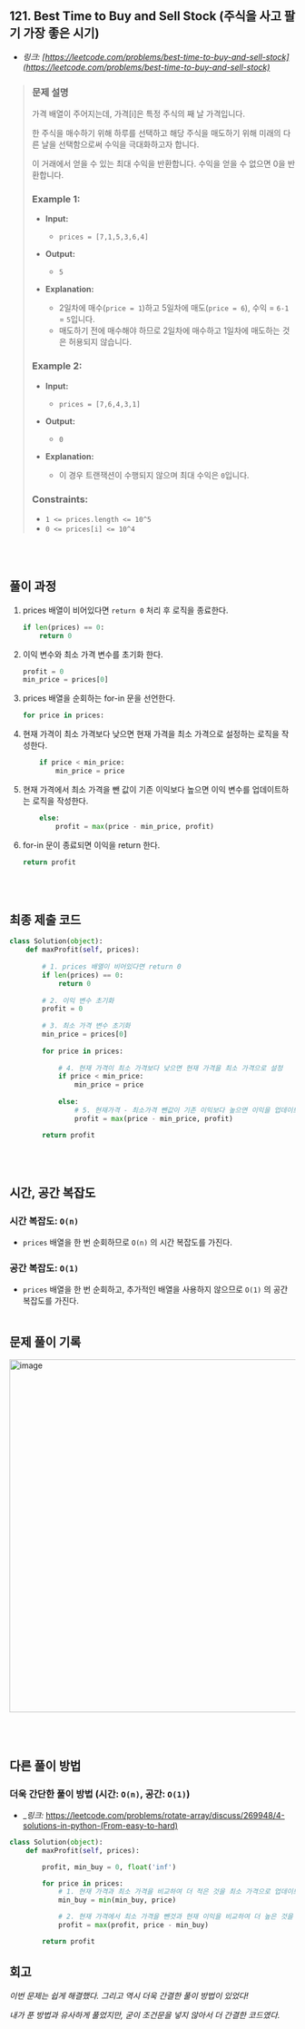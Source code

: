## 121. Best Time to Buy and Sell Stock (주식을 사고 팔기 가장 좋은 시기)

- _링크: [https://leetcode.com/problems/best-time-to-buy-and-sell-stock](https://leetcode.com/problems/best-time-to-buy-and-sell-stock)_

> ### 문제 설명
>
> 가격 배열이 주어지는데, 가격[i]은 특정 주식의 째 날 가격입니다.
>
> 한 주식을 매수하기 위해 하루를 선택하고 해당 주식을 매도하기 위해 미래의 다른 날을 선택함으로써 수익을 극대화하고자 합니다.
>
> 이 거래에서 얻을 수 있는 최대 수익을 반환합니다. 수익을 얻을 수 없으면 0을 반환합니다.
> 
> ### **Example 1:**
> 
> - **Input:**
>   - `prices = [7,1,5,3,6,4]`
>
> - **Output:**
>   - `5`
>  
> - **Explanation:**
>   - 2일차에 매수(`price = 1`)하고 5일차에 매도(`price = 6`), 수익 = `6-1` = `5`입니다.
>   - 매도하기 전에 매수해야 하므로 2일차에 매수하고 1일차에 매도하는 것은 허용되지 않습니다.
> 
> ### **Example 2:**
> 
> - **Input:**
>   - `prices = [7,6,4,3,1]`
> 
> - **Output:**
>   - `0`
>  
> - **Explanation:**
>   - 이 경우 트랜잭션이 수행되지 않으며 최대 수익은 `0`입니다.
> 
> ### **Constraints:**
>
> - `1 <= prices.length <= 10^5`
> - `0 <= prices[i] <= 10^4`
>
<br></br>

## 풀이 과정

1. prices 배열이 비어있다면 `return 0` 처리 후 로직을 종료한다.
    ```python
    if len(prices) == 0:
        return 0
    ```
    
2. 이익 변수와 최소 가격 변수를 초기화 한다.
    ```python
    profit = 0
    min_price = prices[0]
    ```

3. prices 배열을 순회하는 for-in 문을 선언한다.
    ```python
    for price in prices:
    ```

4. 현재 가격이 최소 가격보다 낮으면 현재 가격을 최소 가격으로 설정하는 로직을 작성한다.
    ```python
        if price < min_price:
            min_price = price
    ```

5. 현재 가격에서 최소 가격을 뺀 값이 기존 이익보다 높으면 이익 변수를 업데이트하는 로직을 작성한다.
    ```python
        else:
            profit = max(price - min_price, profit)
    ```

6. for-in 문이 종료되면 이익을 return 한다.
    ```python
    return profit
    ```
<br></br>

## 최종 제출 코드
```python
class Solution(object):
    def maxProfit(self, prices):
        
        # 1. prices 배열이 비어있다면 return 0
        if len(prices) == 0:
            return 0
    
        # 2. 이익 변수 초기화
        profit = 0
        
        # 3. 최소 가격 변수 초기화
        min_price = prices[0]
        
        for price in prices:
            
            # 4. 현재 가격이 최소 가격보다 낮으면 현재 가격을 최소 가격으로 설정
            if price < min_price:
                min_price = price
                
            else:
                # 5. 현재가격 - 최소가격 뺀값이 기존 이익보다 높으면 이익을 업데이트
                profit = max(price - min_price, profit)

        return profit
```
<br></br>

## 시간, 공간 복잡도

### 시간 복잡도: `O(n)`
- `prices` 배열을 한 번 순회하므로 `O(n)` 의 시간 복잡도를 가진다.

### 공간 복잡도: `O(1)`
- `prices` 배열을 한 번 순회하고, 추가적인 배열을 사용하지 않으므로 `O(1)` 의 공간 복잡도를 가진다.
<br></br>


## 문제 풀이 기록

<img width="622" alt="image" src="https://github.com/hcgo97/leetcode/assets/72455719/f7d12241-0c0f-4d0d-961c-f074edea6f46">


<br></br>

## 다른 풀이 방법

### 더욱 간단한 풀이 방법 (시간: `O(n)`, 공간: `O(1)`)
- _*링크:* https://leetcode.com/problems/rotate-array/discuss/269948/4-solutions-in-python-(From-easy-to-hard)

```python
class Solution(object):
    def maxProfit(self, prices):

        profit, min_buy = 0, float('inf')

        for price in prices:
            # 1. 현재 가격과 최소 가격을 비교하여 더 적은 것을 최소 가격으로 업데이트 
            min_buy = min(min_buy, price)

            # 2. 현재 가격에서 최소 가격을 뺀것과 현재 이익을 비교하여 더 높은 것을 현재 이익으로 업데이트
            profit = max(profit, price - min_buy)

        return profit
```

## 회고
_이번 문제는 쉽게 해결했다. 그리고 역시 더욱 간결한 풀이 방법이 있었다!_

_내가 푼 방법과 유사하게 풀었지만, 굳이 조건문을 넣지 않아서 더 간결한 코드였다._
